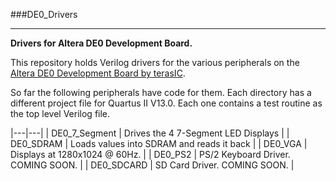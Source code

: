 ###DE0_Drivers
***
**Drivers for Altera DE0 Development Board.** 

This repository holds Verilog drivers for the various peripherals on the [Altera DE0 Development Board by terasIC](http://www.terasic.com.tw/cgi-bin/page/archive.pl?Language=English&No=364). 

So far the following peripherals have code for them. Each directory has a different project file for Quartus II V13.0. 
Each one contains a test routine as the top level Verilog file. 

|---|---|
| DE0_7_Segment | Drives the 4 7-Segment LED Displays | 
| DE0_SDRAM | Loads values into SDRAM and reads it back |
| DE0_VGA | Displays at 1280x1024 @ 60Hz. |
| DE0_PS2 | PS/2 Keyboard Driver. COMING SOON. |
| DE0_SDCARD | SD Card Driver. COMING SOON. | 